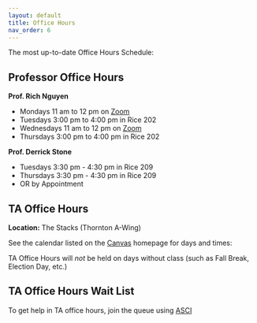 ```yaml
---
layout: default
title: Office Hours
nav_order: 6
---
```


The most up-to-date Office Hours Schedule:

## Professor Office Hours

**Prof. Rich Nguyen**
* Mondays 11 am to 12 pm on [Zoom](
  https://virginia.zoom.us/j/92343596331?pwd=UEJsc2twMFBlMldwRmMxQTJkSmJtZz09&from=addon
  )
* Tuesdays 3:00 pm to 4:00 pm in Rice 202
* Wednesdays 11 am to 12 pm on [Zoom](
  https://virginia.zoom.us/j/92343596331?pwd=UEJsc2twMFBlMldwRmMxQTJkSmJtZz09&from=addon
  )
* Thursdays 3:00 pm to 4:00 pm in Rice 202

**Prof. Derrick Stone**
* Tuesdays 3:30 pm - 4:30 pm in Rice 209
* Thursdays 3:30 pm - 4:30 pm in Rice 209
* OR by Appointment

## TA Office Hours

**Location:** The Stacks (Thornton A-Wing)

See the calendar listed on the [Canvas](https://canvas.its.virginia.edu/courses/131158) homepage for days and times:


TA Office Hours will *not* be held on days without class (such as Fall Break, Election Day, etc.)

## TA Office Hours Wait List

To get help in TA office hours, join the queue using 
[ASCI](https://kytos02.cs.virginia.edu/asci)